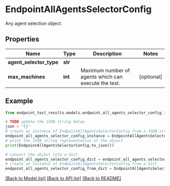 # EndpointAllAgentsSelectorConfig

Any agent selection object.

## Properties

Name | Type | Description | Notes
------------ | ------------- | ------------- | -------------
**agent_selector_type** | **str** |  | 
**max_machines** | **int** | Maximum number of agents which can execute the test. | [optional] 

## Example

```python
from endpoint_test_results.models.endpoint_all_agents_selector_config import EndpointAllAgentsSelectorConfig

# TODO update the JSON string below
json = "{}"
# create an instance of EndpointAllAgentsSelectorConfig from a JSON string
endpoint_all_agents_selector_config_instance = EndpointAllAgentsSelectorConfig.from_json(json)
# print the JSON string representation of the object
print(EndpointAllAgentsSelectorConfig.to_json())

# convert the object into a dict
endpoint_all_agents_selector_config_dict = endpoint_all_agents_selector_config_instance.to_dict()
# create an instance of EndpointAllAgentsSelectorConfig from a dict
endpoint_all_agents_selector_config_from_dict = EndpointAllAgentsSelectorConfig.from_dict(endpoint_all_agents_selector_config_dict)
```
[[Back to Model list]](../README.md#documentation-for-models) [[Back to API list]](../README.md#documentation-for-api-endpoints) [[Back to README]](../README.md)


